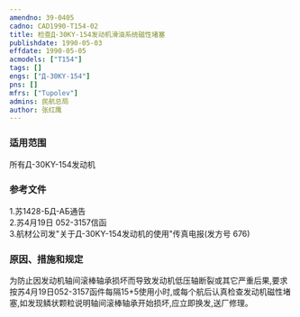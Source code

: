 ```yaml
---
amendno: 39-0405  
cadno: CAD1990-T154-02  
title: 检查Д-30KY-154发动机滑油系统磁性堵塞  
publishdate: 1990-05-03  
effdate: 1990-05-05  
acmodels: ["T154"]  
tags: []  
engs: ["Д-30KY-154"]  
pns: []  
mfrs: ["Tupolev"]  
admins: 民航总局  
author: 张红鹰  
---
```

  
### 适用范围  
所有Д-30KY-154发动机  
  
<!--more-->  
### 参考文件  
  1.苏1428-БД-АБ通告  
  2.苏4月19日 052-3157信函  
  3.航材公司发"关于Д-30KY-154发动机的使用"传真电报(发方号 676)  
  
### 原因、措施和规定  

  为防止因发动机轴间滚棒轴承损坏而导致发动机低压轴断裂或其它严重后果,要求按苏4月19日052-3157函件每隔15+5使用小时,或每个航后认真检查发动机磁性堵塞,如发现鳞状颗粒说明轴间滚棒轴承开始损坏,应立即换发,送厂修理。  
